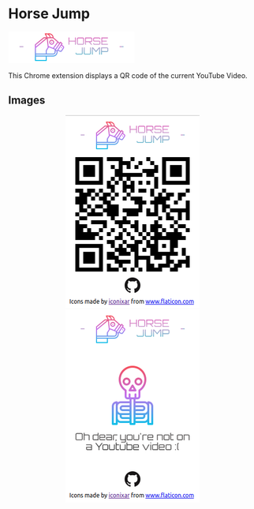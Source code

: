 # Horse Jump

![](horse-jump.png)

This Chrome extension displays a QR code of the current YouTube Video.

## Images

<p align="center">
  <img src="main.png">
  <img src="error.png">
</p>

